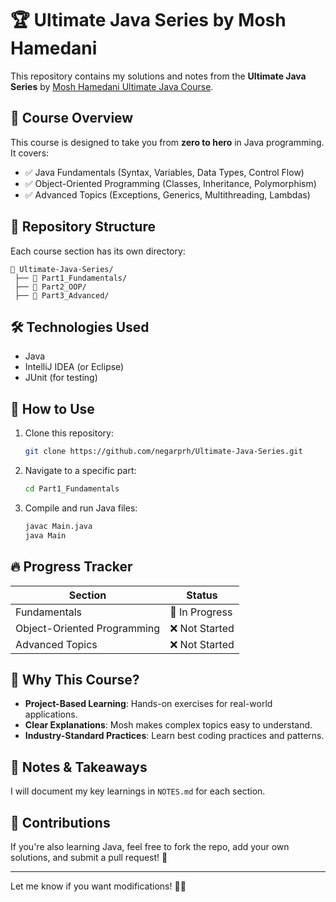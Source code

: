 # 🏆 Ultimate Java Series by Mosh Hamedani

This repository contains my solutions and notes from the **Ultimate Java Series** by [Mosh Hamedani Ultimate Java Course](https://codewithmosh.com/p/the-ultimate-java-mastery-series).

## 📖 Course Overview
This course is designed to take you from **zero to hero** in Java programming. It covers:
- ✅ Java Fundamentals (Syntax, Variables, Data Types, Control Flow)
- ✅ Object-Oriented Programming (Classes, Inheritance, Polymorphism)
- ✅ Advanced Topics (Exceptions, Generics, Multithreading, Lambdas)

## 📂 Repository Structure
Each course section has its own directory:
```
📁 Ultimate-Java-Series/
 ├── 📂 Part1_Fundamentals/
 ├── 📂 Part2_OOP/
 ├── 📂 Part3_Advanced/
```

## 🛠 Technologies Used
- Java
- IntelliJ IDEA (or Eclipse)
- JUnit (for testing)

## 🚀 How to Use
1. Clone this repository:
   ```bash
   git clone https://github.com/negarprh/Ultimate-Java-Series.git
   ```
2. Navigate to a specific part:
   ```bash
   cd Part1_Fundamentals
   ```
3. Compile and run Java files:
   ```bash
   javac Main.java
   java Main
   ```

## 🔥 Progress Tracker
| Section | Status |
|---------|--------|
| Fundamentals | 🔄 In Progress |
| Object-Oriented Programming | ❌ Not Started |
| Advanced Topics | ❌ Not Started |

## 🌟 Why This Course?
- **Project-Based Learning**: Hands-on exercises for real-world applications.
- **Clear Explanations**: Mosh makes complex topics easy to understand.
- **Industry-Standard Practices**: Learn best coding practices and patterns.

## 📌 Notes & Takeaways
I will document my key learnings in `NOTES.md` for each section.

## 🤝 Contributions
If you're also learning Java, feel free to fork the repo, add your own solutions, and submit a pull request! 🚀

---

Let me know if you want modifications! 🚀🔥
